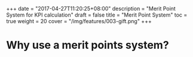 +++
date = "2017-04-27T11:20:25+08:00"
description = "Merit Point System for KPI calculation"
draft = false
title = "Merit Point System"
toc = true
weight = 20
cover = "/img/features/003-gift.png"
+++

# Why use a merit points system?
